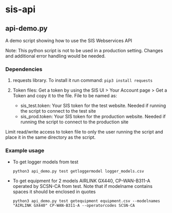 # sis-api
## api-demo.py
A demo script showing how to use the SIS Webservices API

Note: This python script is not to be used in a production setting. Changes and additional error handling would be needed.

### Dependencies
  1. requests library. To install it run command:
    `pip3 install requests`

  2. Token files: Get a token by using the SIS UI > Your Account page > Get a Token and copy it to the file. File to be named as:
     - sis_test.token: Your SIS token for the test website. Needed if running the script to connect to the test site
     - sis_prod.token: Your SIS token for the production website. Needed if running the script to connect to the production site
  
  Limit read/write access to token file to only the user running the script and place it in the same directory as the script.
    
### Example usage
  - To get logger models from test
 
      `python3 api_demo.py test getloggermodel logger_models.csv`
      
  - To get equipment for 2 models AIRLINK GX440, CP-WAN-B311-A operated by SCSN-CA from test. Note that if modelname contains spaces it should be enclosed in quotes
      
      `python3 api_demo.py test getequipment equipment.csv --modelnames "AIRLINK GX440" CP-WAN-B311-A --operatorcodes SCSN-CA`
      
